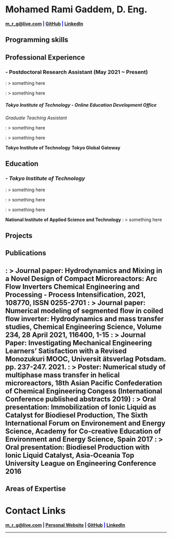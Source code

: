 # Mohamed Rami Gaddem, D. Eng.

  

<span  style="color:blue">**<a  href="mailto:m_r_g@live.com">m_r_g@live.com</a> | <a  href="https://github.com/m-rami-g"  target="_blank">GitHub</a> | <a  href="https://www.linkedin.com/in/m-rami/"  target="_blank">LinkedIn</a>**</span>

## **Programming skills**
  

## **Professional Experience**

### -  Postdoctoral Research Assistant (May 2021 ~ Present)
: > something here

: > something here
##### **Tokyo Institute of Technology - Online Education Development Office**
 _Graduate Teaching Assistant_

: > something here

: > something here

**Tokyo Institute of Technology**
**Tokyo Global Gateway**

## **Education**

### - *Tokyo Institute of Technology*
: > something here

: > something here

: > something here

**National Institute of Applied Science and Technology**
: > something here
## **Projects**

## **Publications**

: > Journal paper: Hydrodynamics and Mixing in a Novel Design of Compact Microreactors: Arc Flow Inverters Chemical Engineering and Processing - Process Intensification, 2021, 108770, ISSN 0255-2701
: > Journal paper: Numerical modeling of segmented flow in coiled flow inverter: Hydrodynamics and mass transfer studies, Chemical Engineering Science, Volume 234, 28 April 2021, 116400, 1-15
: > Journal Paper: Investigating Mechanical Engineering Learners’ Satisfaction with a Revised Monozukuri MOOC, Universit ̈atsverlag Potsdam. pp. 237-247. 2021.
: > Poster: Numerical study of multiphase mass transfer in helical microreactors, 18th Asian Pacific Confederation of Chemical Engineering Congess (International Conference published abstracts 2019)
: > Oral presentation: Immobilization of Ionic Liquid as Catalyst for Biodiesel Production, The Sixth International Forum on Environement and Energy Science, Academy for Co-creative Education of Environment and Energy Science, Spain 2017
: > Oral presentation: Biodiesel Production with Ionic Liquid Catalyst, Asia-Oceania Top University League on Engineering Conference 2016
---------------------------------------------------------------------------------

  



## **Areas of Expertise**

# **Contact Links**

  

<span  style="color:blue">**<a  href="mailto:m_r_g@live.com">m_r_g@live.com</a> | <a  href="https://m-rami-g.github.io"  target="_blank">Personal Website</a> | <a  href="https://github.com/m-rami-g"  target="_blank">GitHub</a> | <a  href="https://www.linkedin.com/in/m-rami/"  target="_blank">LinkedIn</a>**</span>





---------------------------------------------------------------------------------

<!---## **Programming skills**

```python
Python = [PyTorch, Keras, TensorFlow, Scikit-Learn, spaCy,
          numPy, Pandas, Matplotlib, GeoPandas, Gym]

R <- c(
        Tidyverse, RandomForest, GGplot2
        ,Plotly, Highcharters, Shiny, Caret
    )

 std::string others[8] = {"C", "C++", "Elixir", "Phoenix",
                         "SQL", "JS", "CSS", "HTML"};
```


## **Areas of Expertise**

|

<p align="center"><img src="https://alexander-kahanek.github.io/assets/img/expertise_graph.png"></p>


## **Education**

`2018- December 21` **University of North Texas**

: B.S. Data Science, Minor in Mathematics, Statistics Certification

: Current **GPA: 3.9**-->

